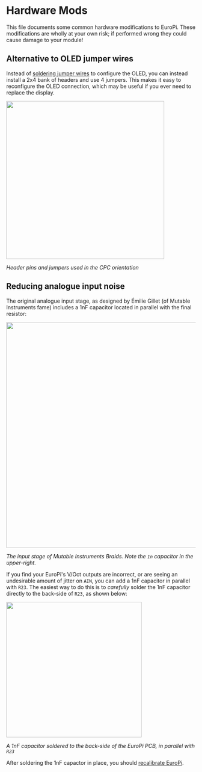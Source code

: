 # Hardware Mods

This file documents some common hardware modifications to EuroPi. These modifications are wholly
at your own risk; if performed wrong they could cause damage to your module!

## Alternative to OLED jumper wires

Instead of [soldering jumper wires](/hardware/EuroPi/build_guide.md#oled-configuration) to configure
the OLED, you can instead install a 2x4 bank of headers and use 4 jumpers. This makes it easy to
reconfigure the OLED connection, which may be useful if you ever need to replace the display.

<img src="https://github.com/user-attachments/assets/a308995c-de30-41ae-a7e0-2f714e3f8513" width="420">

_Header pins and jumpers used in the CPC orientation_

## Reducing analogue input noise

The original analogue input stage, as designed by Émilie Gillet (of Mutable Instruments fame) includes
a 1nF capacitor located in parallel with the final resistor:

<img src="https://github.com/user-attachments/assets/02dbf7f8-5e39-422a-82a9-104fbe0589e7" width="600">

_The input stage of Mutable Instruments Braids. Note the `1n` capacitor in the upper-right._

If you find your EuroPi's V/Oct outputs are incorrect, or are seeing an undesirable amount of jitter on
`AIN`, you can add a 1nF capacitor in parallel with `R23`. The easiest way to do this is to _carefully_
solder the 1nF capacitor directly to the back-side of `R23`, as shown below:

<img src="https://github.com/user-attachments/assets/2d7d6dcc-7dc1-433d-98c0-6ff8be978cc7" width="360">

_A 1nF capacitor soldered to the back-side of the EuroPi PCB, in parallel with `R23`_

After soldering the 1nF capactor in place, you should [recalibrate EuroPi](/software/firmware/tools/calibrate.md).
